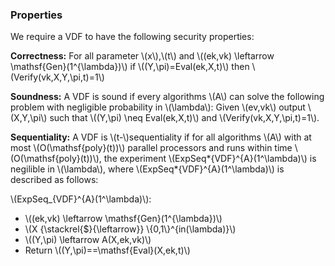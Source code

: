 ### Properties

We require a VDF to have the following security properties:

**Correctness:** For all parameter \\(x\\),\\(t\\) and \\((ek,vk) \leftarrow \mathsf{Gen}(1^{\lambda})\\) if \\((Y,\pi)=Eval(ek,X,t)\\) then \\(Verify(vk,X,Y,\pi,t)=1\\)

**Soundness:** A VDF is sound if every algorithms \\(A\\) can solve the following problem with negligible probability in \\(\lambda\\): Given \\(ev,vk\\) output \\(X,Y,\pi\\) such that \\((Y,\pi) \neq Eval(ek,X,t)\\) and \\(Verify(vk,X,Y,\pi,t)=1\\).

**Sequentiality:** A VDF is \\(t-\\)sequentiality if for all algorithms \\(A\\) with at most \\(O(\mathsf{poly}(t))\\) parallel processors and runs within time \\(O(\mathsf{poly}(t))\\), the experiment \\(ExpSeq*{VDF}^{A}(1^\lambda)\\) is negilible in \\(\lambda\\), where \\(ExpSeq*{VDF}^{A}(1^\lambda)\\) is described as follows:

\\(ExpSeq\_{VDF}^{A}(1^\lambda)\\):

- \\((ek,vk) \leftarrow \mathsf{Gen}(1^{\lambda})\\)
- \\(X {\stackrel{\$}{\leftarrow}} \\{0,1\\}^{in(\lambda)}\\)
- \\((Y,\pi) \leftarrow A(X,ek,vk)\\)
- Return \\((Y,\pi)==\mathsf{Eval}(X,ek,t)\\)
